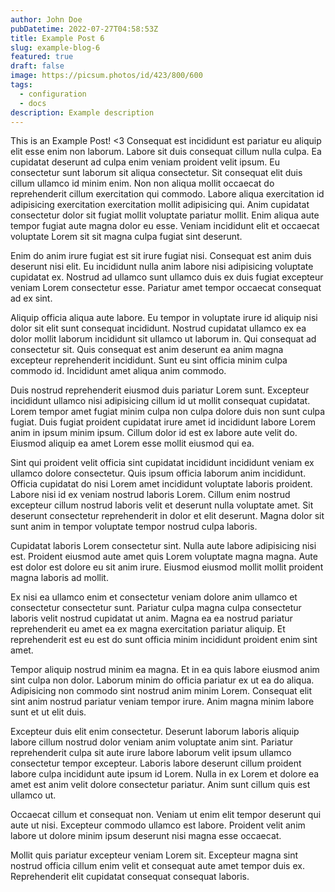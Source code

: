 ```yaml
---
author: John Doe
pubDatetime: 2022-07-27T04:58:53Z
title: Example Post 6
slug: example-blog-6
featured: true
draft: false
image: https://picsum.photos/id/423/800/600
tags:
  - configuration
  - docs
description: Example description
---
```


This is an Example Post! <3
Consequat est incididunt est pariatur eu aliquip elit esse enim non laborum. Labore sit duis consequat cillum nulla culpa. Ea cupidatat deserunt ad culpa enim veniam proident velit ipsum.
Eu consectetur sunt laborum sit aliqua consectetur. Sit consequat elit duis cillum ullamco id minim enim. Non non aliqua mollit occaecat do reprehenderit cillum exercitation qui commodo. Labore aliqua exercitation id adipisicing exercitation exercitation mollit adipisicing qui. Anim cupidatat consectetur dolor sit fugiat mollit voluptate pariatur mollit. Enim aliqua aute tempor fugiat aute magna dolor eu esse. Veniam incididunt elit et occaecat voluptate Lorem sit sit magna culpa fugiat sint deserunt.

Enim do anim irure fugiat est sit irure fugiat nisi. Consequat est anim duis deserunt nisi elit. Eu incididunt nulla anim labore nisi adipisicing voluptate cupidatat ex. Nostrud ad ullamco sunt ullamco duis ex duis fugiat excepteur veniam Lorem consectetur esse. Pariatur amet tempor occaecat consequat ad ex sint.

Aliquip officia aliqua aute labore. Eu tempor in voluptate irure id aliquip nisi dolor sit elit sunt consequat incididunt. Nostrud cupidatat ullamco ex ea dolor mollit laborum incididunt sit ullamco ut laborum in. Qui consequat ad consectetur sit. Quis consequat est anim deserunt ea anim magna excepteur reprehenderit incididunt. Sunt eu sint officia minim culpa commodo id. Incididunt amet aliqua anim commodo.

Duis nostrud reprehenderit eiusmod duis pariatur Lorem sunt. Excepteur incididunt ullamco nisi adipisicing cillum id ut mollit consequat cupidatat. Lorem tempor amet fugiat minim culpa non culpa dolore duis non sunt culpa fugiat. Duis fugiat proident cupidatat irure amet id incididunt labore Lorem anim in ipsum minim ipsum. Cillum dolor id est ex labore aute velit do. Eiusmod aliquip ea amet Lorem esse mollit eiusmod qui ea.

Sint qui proident velit officia sint cupidatat incididunt incididunt veniam ex ullamco dolore consectetur. Quis ipsum officia laborum anim incididunt. Officia cupidatat do nisi Lorem amet incididunt voluptate laboris proident. Labore nisi id ex veniam nostrud laboris Lorem. Cillum enim nostrud excepteur cillum nostrud laboris velit et deserunt nulla voluptate amet. Sit deserunt consectetur reprehenderit in dolor et elit deserunt. Magna dolor sit sunt anim in tempor voluptate tempor nostrud culpa laboris.

Cupidatat laboris Lorem consectetur sint. Nulla aute labore adipisicing nisi est. Proident eiusmod aute amet quis Lorem voluptate magna magna. Aute est dolor est dolore eu sit anim irure. Eiusmod eiusmod mollit mollit proident magna laboris ad mollit.

Ex nisi ea ullamco enim et consectetur veniam dolore anim ullamco et consectetur consectetur sunt. Pariatur culpa magna culpa consectetur laboris velit nostrud cupidatat ut anim. Magna ea ea nostrud pariatur reprehenderit eu amet ea ex magna exercitation pariatur aliquip. Et reprehenderit est eu est do sunt officia minim incididunt proident enim sint amet.

Tempor aliquip nostrud minim ea magna. Et in ea quis labore eiusmod anim sint culpa non dolor. Laborum minim do officia pariatur ex ut ea do aliqua. Adipisicing non commodo sint nostrud anim minim Lorem. Consequat elit sint anim nostrud pariatur veniam tempor irure. Anim magna minim labore sunt et ut elit duis.

Excepteur duis elit enim consectetur. Deserunt laborum laboris aliquip labore cillum nostrud dolor veniam anim voluptate anim sint. Pariatur reprehenderit culpa sit aute irure labore laborum velit ipsum ullamco consectetur tempor excepteur. Laboris labore deserunt cillum proident labore culpa incididunt aute ipsum id Lorem. Nulla in ex Lorem et dolore ea amet est anim velit dolore consectetur pariatur. Anim sunt cillum quis est ullamco ut.

Occaecat cillum et consequat non. Veniam ut enim elit tempor deserunt qui aute ut nisi. Excepteur commodo ullamco est labore. Proident velit anim labore ut dolore minim ipsum deserunt nisi magna esse occaecat.

Mollit quis pariatur excepteur veniam Lorem sit. Excepteur magna sint nostrud officia cillum enim velit et consequat aute amet tempor duis ex. Reprehenderit elit cupidatat consequat consequat laboris.
